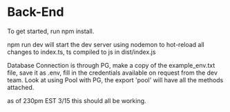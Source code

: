 # Back-End

To get started, run npm install.

npm run dev will start the dev server using nodemon to hot-reload all changes to index.ts, ts compiled to js in dist/index.js

Database Connection is through PG, make a copy of the example_env.txt file, save it as .env, fill in the credentials available on request from the dev team. Look at using Pool with PG, the export 'pool' will have all the methods attached. 

as of 230pm EST 3/15 this should all be working. 

